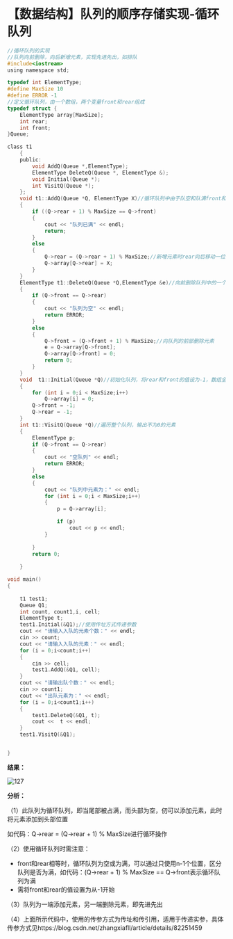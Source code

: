 # 【数据结构】队列的顺序存储实现-循环队列

~~~c
//循环队列的实现
//队列向前删除，向后新增元素，实现先进先出，如排队
#include<iostream>
using namespace std;

typedef int ElementType;
#define MaxSize 10
#define ERROR -1
//定义循环队列，由一个数组，两个变量front和rear组成
typedef struct {
	ElementType array[MaxSize];
	int rear;
	int front;
}Queue;

class t1
	{
	public:
		void AddQ(Queue *,ElementType);
		ElementType DeleteQ(Queue *, ElementType &);
		void Initial(Queue *);
		int VisitQ(Queue *);
	};
	void t1::AddQ(Queue *Q, ElementType X)//循环队列中由于队空和队满front和rear均相等，为了区分只用n-1个元素
	{
		if ((Q->rear + 1) % MaxSize == Q->front)
		{
			cout << "队列已满" << endl;
			return;
		}
		else
		{
			Q->rear = (Q->rear + 1) % MaxSize;//新增元素时rear向后移动一位
			Q->array[Q->rear] = X;
		}
	}
	ElementType t1::DeleteQ(Queue *Q,ElementType &e)//向前删除队列中的一个元素，对于e的传参方式为传引用，仅能在c++中使用
	{
		if (Q->front == Q->rear)
		{
			cout << "队列为空" << endl;
			return ERROR;
		}
		else
		{
			Q->front = (Q->front + 1) % MaxSize;//向队列的前部删除元素
			e = Q->array[Q->front];
			Q->array[Q->front] = 0;
			return 0;
		}
	}
	void  t1::Initial(Queue *Q)//初始化队列，将rear和front的值设为-1，数组全为0
	{
		for (int i = 0;i < MaxSize;i++)
			Q->array[i] = 0;
		Q->front = -1;      
		Q->rear = -1;
	}
	int t1::VisitQ(Queue *Q)//遍历整个队列，输出不为0的元素
	{
		ElementType p;
		if (Q->front == Q->rear)
		{
			cout << "空队列" << endl;
			return ERROR;
		}
		else
		{
			cout << "队列中元素为：" << endl;
			for (int i = 0;i < MaxSize;i++)
			{
				p = Q->array[i];

				if (p)
					cout << p << endl;
			}
			
		}
		return 0;
	
	}

void main()
{
	
	t1 test1;
	Queue Q1;
	int count, count1,i, cell;
	ElementType t;
	test1.Initial(&Q1);//使用传址方式传递参数
	cout << "请输入入队的元素个数：" << endl;
	cin >> count;
	cout << "请输入入队的元素：" << endl;
	for (i = 0;i<count;i++)
	{
		cin >> cell;
		test1.AddQ(&Q1, cell);
	}
	cout << "请输出队个数：" << endl;
	cin >> count1;
	cout << "出队元素为：" << endl;
	for (i = 0;i<count1;i++)
	{
		test1.DeleteQ(&Q1, t);	
		cout <<  t << endl;
	}
	test1.VisitQ(&Q1);


}
~~~

**结果：**

![127](F:\学习专用\学习笔记\图片\127.png)

**分析：**

（1）此队列为循环队列，即当尾部被占满，而头部为空，仞可以添加元素，此时将元素添加到头部位置

如代码：Q->rear = (Q->rear + 1) % MaxSize进行循环操作

（2）使用循环队列时需注意：

- front和rear相等时，循环队列为空或为满，可以通过只使用n-1个位置，区分队列是否为满，如代码：(Q->rear + 1) % MaxSize == Q->front表示循环队列为满
- 需将front和rear的值设置为从-1开始

（3）队列为一端添加元素，另一端删除元素，即先进先出

（4）上面所示代码中，使用的传参方式为传址和传引用，适用于传递实参，具体传参方式见https://blog.csdn.net/zhangxiafll/article/details/82251459